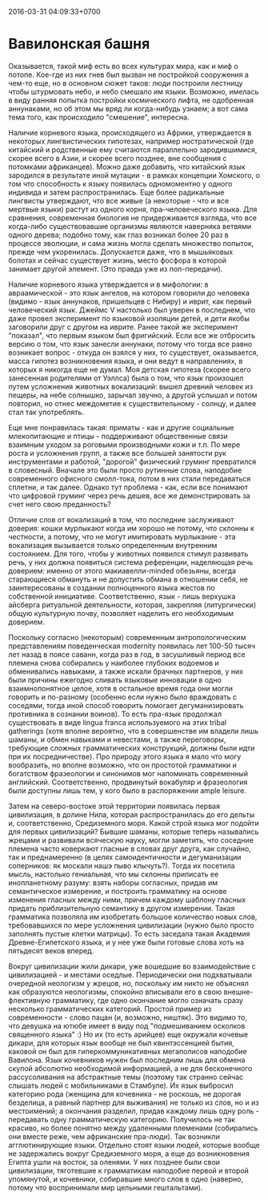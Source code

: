2016-03-31 04:09:33+0700
# Вавилонская башня

Оказывается, такой миф есть во всех культурах мира, как и миф о потопе. Кое-где из них гнев был вызван не постройкой сооружения а чем-то еще, но в основном сюжет таков: люди построили лестницу чтобы штурмовать небо, и небо смешало им языки.
Возможно, имелась в виду ранняя попытка постройки космического лифта, не одобренная аннунаками, но об этом мы вряд ли когда-нибудь узнаем; а вот сама тема того, как происходило "смешение", интересна.

Наличие корневого языка, происходящего из Африки, утверждается в некоторых лингвистических гипотезах, например ностратической (где китайский и родственные ему считаются параллельно зародившимися, скорее всего в Азии, и скорее всего позднее, вне сообщения с потомками африканцев). Можно даже добавить, что китайский язык зародился в результате иной мутации - в рамках концепции Хомского, о том что способность к языку появилась одномоментно у одного индивида и затем распространилась. Еще более радикальные лингвисты утверждают, что все живые (а некоторые - что и все мертвые языки) растут из одного корня, пра-человеческого языка. Для сравнения, современная биология не придерживается взгляда, что все когда-либо существовавшие организмы являются наверняка ветвями одного дерева; подобно тому, как глаз возникал более 20 раз в процессе эволюции, и сама жизнь могла сделать множество попыток, прежде чем укоренилась. Допускается даже, что в мышьяковых болотах и сейчас существует жизнь, место фосфора в которой занимает другой элемент. (Это правда уже из поп-передачи).

Наличие корневого языка утверждается и в мифологии: в авраамической - это язык ангелов, на котором говорили до человека (видимо - язык аннунаков, пришельцев с Нибиру) и иврит, как первый человеческий язык. Джеймс V настолько был уверен в последнем, что даже провел эксперимент по языковой изоляции детей, и дети якобы заговорили друг с другом на иврите. Ранее такой же эксперимент "показал", что первым языком был фригийский.
Если все же отбросить версию о том, что язык занесли аннунаки, потому что тогда все равно возникает вопрос - откуда он взялся у них, то существует, оказывается, масса гипотез возникновения языка, и они ведут в направлениях, в которых я никогда еще не думал. Моя детская гипотеза (скорее всего занесенная родителями от Уэллса) была о том, что язык произошел путем усложнения животных вокализаций: вышел древний человек из пещеры, на небе солнышко, зарычал звучно, а другой услышал и потом повторил, но отнес междометие к существительному - солнцу, и далее стал так употреблять.

Еще мне понравилась такая: приматы - как и другие социальные млекопитающие и птицы - поддерживают общественные связи взаимным уходом за роговыми производными кожи и т.п. По мере роста и усложнения групп, а также все большей занятости рук инструментами и работой, "дорогой" физический груминг превратился в словесный. Вначале это были просто рутинные слова, наподобие современного офисного смолл-тока, потом в них стали передаваться сплетни, и так далее. Однако тут проблема - как, если все понимают что цифровой груминг через речь дешев, все же демонстрировать за счет него свою преданность?

Отличие слов от вокализаций в том, что последние заслуживают доверия: кошки мурлыкают когда им хорошо не потому, что склонны к честности, а потому, что не могут имитировать мурлыкание - эта вокализация вызывается только определенным внутренним состоянием. Для того, чтобы у животных появился стимул развивать речь, у них должна появиться система референции, наделяющая речь доверием: именно от этого макиавелли-minded обезьяны, всегда старающиеся обмануть и не допустить обмана в отношении себя, не заинтересованы в создании полноценного языка жестов по собственной инициативе. Соответственно, язык - лишь верхушка айсберга ритуальной деятельности, которая, закрепляя (литургически) общую культурную почву, позволяет наделить его необходимым доверием.

Поскольку согласно (некоторым) современным антропологическим представлениям поведенческая modernity появилась лет 100-50 тысяч лет назад в поясе саванн, когда раз в год, в засушливый период все племена снова собирались у наиболее глубоких водоемов и обменивались навыками, а также искали брачных партнеров, у них были причины ежегодно сливать языковые инновации в одно взаимнопонятное целое, хотя в остальное время года они могли говорить и по-разному (особенно если нужно было враждовать с соседями, тогда иной способ говорить помогает дегуманизировать противника в сознании воинов). То есть пра-язык продолжал существовать в виде lingua franca используемого на этих tribal gatherings (хотя вполне вероятно, что в совершенстве им владели лишь шаманы, и обмен навыками и невестами, а также переговоры, требующие сложных грамматических конструкций, должны были идти при их посредничестве). Про природу этого языка я мало что могу вообразить, но вполне возможно, что он простотой грамматики и богатством фразеологии и синонимов мог напоминать современный английский. Соответственно, продвинутый вокабуляр и фразеология были доступны лишь тем, у кого было в распоряжении ample leisure.

Затем на северо-востоке этой территории появилась первая цивилизация, в долине Нила, которая распространилась до его дельты и, соответственно, Средиземного моря. Какой строй языка мог подойти для первых цивилизаций? Бывшие шаманы, которые теперь назывались жрецами и развивали всяческую науку, могли заметить, что соседние племена часто коверкают гласные в словах друг друга, как случайно, так и преднамеренно (в целях самоидентичности и дегуманизации соперников: як москали нашэ пыво клычуть?). Тогда их посетила мысль, настолько гениальная, что мы склонны приписать ее инопланетному разуму: взять наборы согласных, придав им семантическое измерение, и построить грамматику на основе изменения гласных между ними, причем каждому шаблону гласных придать приблизительную семантику в другом измерении. Такая грамматика позволяла им изобретать большое количество новых слов, требовавшихся по мере усложнения цивилизации (нужно было просто заполнять пустые клетки матрицы). То есть заседала такая Академия Древне-Египетского языка, и у нее уже были готовые слова хоть на пятьдесят веков вперед.

Вокруг цивилизации жили дикари, уже вошедшие во взаимодействие с цивилизацией - и местами оседлые. Периодически они подхватывали очередной неологизм у жрецов, но, поскольку им никто не объяснял как образуются неологизмы, спокойно вписывали его в свою внешне-флективную грамматику, где одно окончание могло означать сразу несколько грамматических категорий. Простой пример из современности - слово пацан (и, возможно, ништяк). Это видимо то, что девушка на ютюбе имеет в виду под "подмешиванием осколков священного языка" :)
Но их (то есть арийцев) еще окружали кочевые дикари, для которых язык вообще не был квинтэссенцией бытия, каковой он был для гиперкоммуникативных мегаполисов наподобие Вавилона. Язык кочевников нужен был последним лишь для обмена скупой абсолютно необходимой информацией, а не для бесконечного рассусоливания на абстрактные темы (поэтому так странно сейчас слышать людей с мобильниками в Стамбуле). Их язык выбросил категорию рода (женщина для кочевника - не роскошь, не дорогая безделица, а равный партнер для выживания) не только из слов, но и из местоимений; а окончания разделил, придав каждому лишь одну роль - передавать одну грамматическую категорию. Получилось не так красиво, но более понятно между удаленными племенами (собирались они вместе реже, чем африканские пра-люди). Так возникли агглютинирующие языки.
Отдельно стоят языки людей, которые вообще не задержались вокруг Средиземного моря, а еще до возникновения Египта ушли на восток, за оленями. У них позднее были свои цивилизации, тяготевшие к грамматикам наподобие первой и второй упомянутой, и кочевники, собиравшие много слов в одно (наверно, потому что воспринимали мир цельными гештальтами).